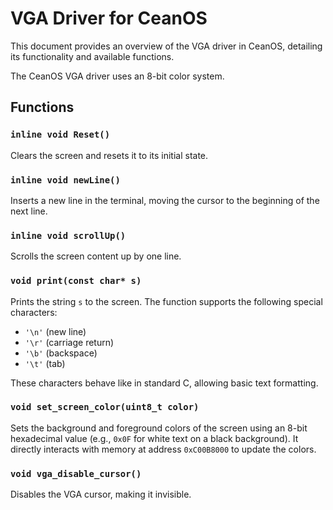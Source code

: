 # VGA Driver for CeanOS

This document provides an overview of the VGA driver in CeanOS, detailing its functionality and available functions.

The CeanOS VGA driver uses an 8-bit color system.

## Functions

### `inline void Reset()`

Clears the screen and resets it to its initial state.

### `inline void newLine()`

Inserts a new line in the terminal, moving the cursor to the beginning of the next line.

### `inline void scrollUp()`

Scrolls the screen content up by one line.

### `void print(const char* s)`

Prints the string `s` to the screen. The function supports the following special characters:

- `'\n'` (new line)
- `'\r'` (carriage return)
- `'\b'` (backspace)
- `'\t'` (tab)

These characters behave like in standard C, allowing basic text formatting.

### `void set_screen_color(uint8_t color)`

Sets the background and foreground colors of the screen using an 8-bit hexadecimal value (e.g., `0x0F` for white text on a black background). It directly interacts with memory at address `0xC00B8000` to update the colors.

### `void vga_disable_cursor()`

Disables the VGA cursor, making it invisible.
